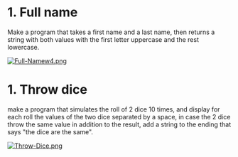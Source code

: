 # 1. Full name

Make a program that takes a first name and a last name, then returns a string with both values ​​with the first letter uppercase and the rest lowercase.

[![Full-Namew4.png](https://i.postimg.cc/C1sqk7Hv/Full-Namew4.png)](https://postimg.cc/sQ1xRpLS)

# 1. Throw dice

make a program that simulates the roll of 2 dice 10 times, and display for each roll the values ​​of the two dice separated by a space, in case the 2 dice throw the same value in addition to the result, add a string to the ending that says "the dice are the same".

[![Throw-Dice.png](https://i.postimg.cc/R06hPQrT/Throw-Dice.png)](https://postimg.cc/wtz9MNjt)
